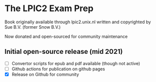 # The LPIC2 Exam Prep

Book originally available through lpic2.unix.nl written and copyrighted by Sue B.V. (former Snow B.V.)

Now donated and open-sourced for community maintenance

## Initial open-source release (mid 2021)

 - [ ] Convertor scripts for epub and pdf available (though not active)
 - [ ] Github actions for publication on github pages 
 - [x] Release on Github for community
